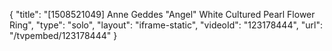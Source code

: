 {
    "title": "[1508521049] Anne Geddes \"Angel\" White Cultured Pearl Flower Ring",
    "type": "solo",
    "layout": "iframe-static",
    "videoId": "123178444",
    "url": "\/tvpembed\/123178444"
}